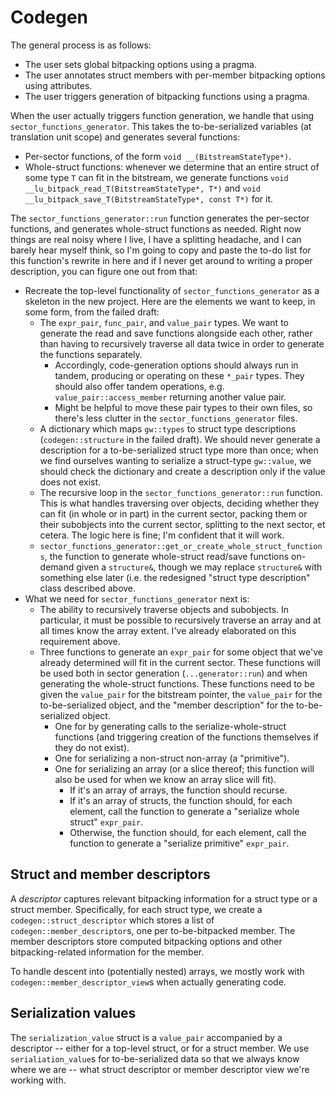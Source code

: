 
# Codegen

The general process is as follows:

* The user sets global bitpacking options using a pragma.
* The user annotates struct members with per-member bitpacking options using attributes.
* The user triggers generation of bitpacking functions using a pragma.

When the user actually triggers function generation, we handle that using `sector_functions_generator`. This takes the to-be-serialized variables (at translation unit scope) and generates several functions:

* Per-sector functions, of the form `void __(BitstreamStateType*)`.
* Whole-struct functions: whenever we determine that an entire struct of some type `T` can fit in the bitstream, we generate functions `void __lu_bitpack_read_T(BitstreamStateType*, T*)` and `void __lu_bitpack_save_T(BitstreamStateType*, const T*)` for it.

The `sector_functions_generator::run` function generates the per-sector functions, and generates whole-struct functions as needed. Right now things are real noisy where I live, I have a splitting headache, and I can barely hear myself think, so I'm going to copy and paste the to-do list for this function's rewrite in here and if I never get around to writing a proper description, you can figure one out from that:

* Recreate the top-level functionality of `sector_functions_generator` as a skeleton in the new project. Here are the elements we want to keep, in some form, from the failed draft:
  * The `expr_pair`, `func_pair`, and `value_pair` types. We want to generate the read and save functions alongside each other, rather than having to recursively traverse all data twice in order to generate the functions separately.
    * Accordingly, code-generation options should always run in tandem, producing or operating on these `*_pair` types. They should also offer tandem operations, e.g. `value_pair::access_member` returning another value pair.
    * Might be helpful to move these pair types to their own files, so there's less clutter in the `sector_functions_generator` files.
  * A dictionary which maps `gw::types` to struct type descriptions (`codegen::structure` in the failed draft). We should never generate a description for a to-be-serialized struct type more than once; when we find ourselves wanting to serialize a struct-type `gw::value`, we should check the dictionary and create a description only if the value does not exist.
  * The recursive loop in the `sector_functions_generator::run` function. This is what handles traversing over objects, deciding whether they can fit (in whole or in part) in the current sector, packing them or their subobjects into the current sector, splitting to the next sector, et cetera. The logic here is fine; I'm confident that it will work.
  * `sector_functions_generator::get_or_create_whole_struct_functions`, the function to generate whole-struct read/save functions on-demand given a `structure&`, though we may replace `structure&` with something else later (i.e. the redesigned "struct type description" class described above.
* What we need for `sector_functions_generator` next is:
  * The ability to recursively traverse objects and subobjects. In particular, it must be possible to recursively traverse an array and at all times know the array extent. I've already elaborated on this requirement above.
  * Three functions to generate an `expr_pair` for some object that we've already determined will fit in the current sector. These functions will be used both in sector generation (`...generator::run`) and when generating the whole-struct functions. These functions need to be given the `value_pair` for the bitstream pointer, the `value_pair` for the to-be-serialized object, and the "member description" for the to-be-serialized object.
    * One for by generating calls to the serialize-whole-struct functions (and triggering creation of the functions themselves if they do not exist).
    * One for serializing a non-struct non-array (a "primitive").
    * One for serializing an array (or a slice thereof; this function will also be used for when we know an array slice will fit).
      * If it's an array of arrays, the function should recurse.
      * If it's an array of structs, the function should, for each element, call the function to generate a "serialize whole struct" `expr_pair`.
      * Otherwise, the function should, for each element, call the function to generate a "serialize primitive" `expr_pair`.


## Struct and member descriptors

A *descriptor* captures relevant bitpacking information for a struct type or a struct member. Specifically, for each struct type, we create a `codegen::struct_descriptor` which stores a list of `codegen::member_descriptor`s, one per to-be-bitpacked member. The member descriptors store computed bitpacking options and other bitpacking-related information for the member.

To handle descent into (potentially nested) arrays, we mostly work with `codegen::member_descriptor_view`s when actually generating code.


## Serialization values

The `serialization_value` struct is a `value_pair` accompanied by a descriptor -- either for a top-level struct, or for a struct member. We use `serialiation_value`s for to-be-serialized data so that we always know where we are -- what struct descriptor or member descriptor view we're working with.